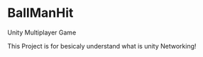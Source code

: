 # BallManHit
Unity Multiplayer Game

This Project is for besicaly understand what is unity Networking!
